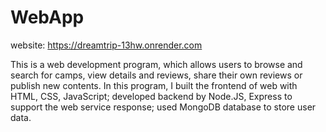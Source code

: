 # WebApp 

website: https://dreamtrip-13hw.onrender.com

This is a web development program,  which allows users to browse and search for camps, view 
details and reviews, share their own reviews or publish new contents. In this program, I built the frontend of web with HTML, CSS, JavaScript; developed backend by Node.JS, Express 
to support the web service response; used MongoDB database to store user data.
